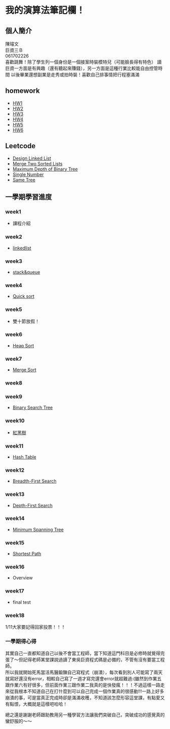 # 我的演算法筆記欄！  
## 個人簡介  
陳璿文  
巨資三Ｂ  
061702226  
喜歡跳舞！除了學生列一個身份是一個接案時裝模特兒（可能臉長得有特色） 
讀巨資一方面是有興趣（還有聽起來賺錢），另一方面是這種行業比較能自由控管時間 
以後畢業還想副業是走秀或拍時裝！喜歡自己排事情把行程塞滿滿 
## homework  
* [HW1](https://github.com/hsuanwen0114/sharon8811437/tree/master/HW1)
* [HW2](https://github.com/hsuanwen0114/sharon8811437/tree/master/HW2)  
* [HW3](https://github.com/hsuanwen0114/sharon8811437/tree/master/HW3)  
* [HW4](https://github.com/hsuanwen0114/sharon8811437/tree/master/HW4)  
* [HW5](https://github.com/hsuanwen0114/sharon8811437/tree/master/HW5)  
* [HW6](https://github.com/hsuanwen0114/sharon8811437/tree/master/HW6)  
## Leetcode  
* [Design Linked List](https://github.com/hsuanwen0114/sharon8811437/blob/master/leetcode/707%23_Design%20Linked%20List_06170226.py)  
* [Merge Two Sorted Lists](https://github.com/hsuanwen0114/sharon8811437/blob/master/leetcode/21%23_Merge%20Two%20Sorted%20Lists_06170226.py)  
* [Maximum Depth of Binary Tree](https://github.com/hsuanwen0114/sharon8811437/blob/master/leetcode/104%23_Maximum%20Depth%20of%20Binary%20Tree_06170226.py)  
* [Single Number](https://github.com/hsuanwen0114/sharon8811437/blob/master/leetcode/136%23_%20Single%20Number_06170226.py)  
* [Same Tree](https://github.com/hsuanwen0114/sharon8811437/blob/master/leetcode/100%23_Same%20Tree_06170226.py)  
## 一學期學習進度 
### week1  
* 課程介紹  
### week2 
* [linkedlist](https://github.com/hsuanwen0114/sharon8811437/blob/master/%E5%AD%B8%E6%9C%9F%E7%AD%86%E8%A8%98/week2.md)
### week3 
* [stack&queue](https://github.com/hsuanwen0114/sharon8811437/blob/master/%E5%AD%B8%E6%9C%9F%E7%AD%86%E8%A8%98/week3.md)
### week4 
* [Quick sort](https://github.com/hsuanwen0114/sharon8811437/blob/master/%E5%AD%B8%E6%9C%9F%E7%AD%86%E8%A8%98/week4.md)
### week5
* 雙十節放假！
### week6
* [Heap Sort](https://github.com/hsuanwen0114/sharon8811437/blob/master/%E5%AD%B8%E6%9C%9F%E7%AD%86%E8%A8%98/week6.md)
### week7  
* [Merge Sort](https://github.com/hsuanwen0114/sharon8811437/blob/master/%E5%AD%B8%E6%9C%9F%E7%AD%86%E8%A8%98/week7.md)
### week8
### week9  
* [Binary Search Tree](https://github.com/hsuanwen0114/sharon8811437/blob/master/%E5%AD%B8%E6%9C%9F%E7%AD%86%E8%A8%98/week9.md)
### week10  
* [紅黑樹](https://github.com/hsuanwen0114/sharon8811437/blob/master/%E5%AD%B8%E6%9C%9F%E7%AD%86%E8%A8%98/week10.md)
### week11
* [Hash Table](https://github.com/hsuanwen0114/sharon8811437/blob/master/%E5%AD%B8%E6%9C%9F%E7%AD%86%E8%A8%98/week10.md)
### week12 
* [Breadth-First Search](https://github.com/hsuanwen0114/sharon8811437/blob/master/%E5%AD%B8%E6%9C%9F%E7%AD%86%E8%A8%98/week12.md)
### week13
* [Depth-First Search](https://github.com/hsuanwen0114/sharon8811437/blob/master/%E5%AD%B8%E6%9C%9F%E7%AD%86%E8%A8%98/week13.md)
### week14
* [Minimum Spanning Tree](https://github.com/hsuanwen0114/sharon8811437/blob/master/%E5%AD%B8%E6%9C%9F%E7%AD%86%E8%A8%98/week14.md)  
### week15 
* [Shortest Path](https://github.com/hsuanwen0114/sharon8811437/blob/master/%E5%AD%B8%E6%9C%9F%E7%AD%86%E8%A8%98/week15.md)  
### week16  
* Overview
### week17  
* final test
### week18  
1/11大家要記得回家投票！！！  
### 一學期得心得
其實自己一直都知道自己以後不會當工程師，當下知道這門科目是必修時就覺得完蛋了～但記得老師某堂課說過讀了東吳巨資程式碼是必備的，不管有沒有要當工程師。  
所以我就開始死馬當活馬醫鍛鍊自己寫程式（崩潰），每次看到別人可能寫了兩天就寫好還沒有error，相較自己寫了一週才寫完還會error就超難過:(雖然到作業五跟作業六有好很多，但前面作業三跟作業二我真的是快發瘋！！！不過這樣一路走來從我根本不知道自己在打什麼到可以自己完成一個作業真的很感動!!!一路上好多崩潰的事，可是當真正完成時卻是滿滿收穫，不知道該怎麼形容這堂課，有點愛又有點恨，大概就是這樣吧哈哈！  

總之還是謝謝老師跟助教用另一種學習方法讓我們突破自己，突破成功的感覺真的蠻舒服的～～
